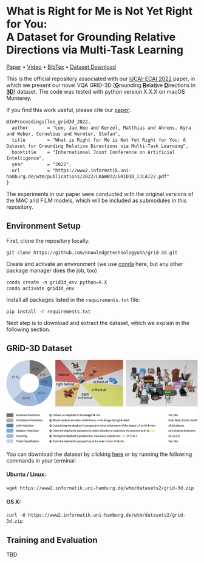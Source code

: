 What is Right for Me is Not Yet Right for You:<br>A Dataset for Grounding Relative Directions via Multi-Task Learning
========

[Paper](https://www2.informatik.uni-hamburg.de/wtm/publications/2022/LKAWW22/GRID3D_IJCAI22.pdf) • [Video](toBeInserted) • [BibTex](toBeInserted) • [Dataset Download](https://www2.informatik.uni-hamburg.de/wtm/datasets2/grid-3d.zip)

This is the official repository associated with our [IJCAI-ECAI 2022](https://ijcai-22.org) paper, in which we present our novel VQA GRiD-3D (<u>**G**</u>rounding <u>**R**</u>elat<u>**i**</u>ve <u>**D**</u>irections in <u>**3D**</u>) dataset. The code was tested with python version X.X.X on macOS Monterey. 

If you find this work useful, please cite our [paper](https://www2alt.informatik.uni-hamburg.de/wtm/publications/2022/LKAWW22/index.php):

```
@InProceedings{lee_grid3d_2022,
  author       = "Lee, Jae Hee and Kerzel, Matthias and Ahrens, Kyra and Weber, Cornelius and Wermter, Stefan",
  title        = "What is Right for Me is Not Yet Right for You: A Dataset for Grounding Relative Directions via Multi-Task Learning",
  booktitle    = "International Joint Conference on Artificial Intelligence",
  year         = "2022",
  url          = "https://www2.informatik.uni-hamburg.de/wtm/publications/2022/LKAWW22/GRID3D_IJCAI22.pdf"
}
```

The experiments in our paper were conducted with the original versions of the MAC and FiLM models, which will be included as submodules in this repository.

## Environment Setup

First, clone the repository locally:
```
git clone https://github.com/knowledgetechnologyuhh/grid-3d.git
 ```

Create and activate an environment (we use [conda](https://docs.conda.io/en/latest/) here, but any other package manager does the job, too)
```
conda create -n grid3d_env python=X.X
conda activate grid3d_env
```

Install all packages listed in the `requirements.txt` file:
```
pip install -r requirements.txt
```

Next step is to download and extract the dataset, which we explain in the following section.

## GRiD-3D Dataset

![Overview](images/dataset_overview.png)

You can download the dataset by clicking [here](https://www2.informatik.uni-hamburg.de/wtm/datasets2/grid-3d.zip) or by running the following commands in your terminal:

#### Ubuntu / Linux:
```
wget https://www2.informatik.uni-hamburg.de/wtm/datasets2/grid-3d.zip
```

#### OS X:

```
curl -O https://www2.informatik.uni-hamburg.de/wtm/datasets2/grid-3d.zip
```

## Training and Evaluation

TBD


